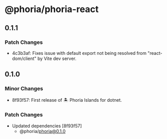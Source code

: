 # @phoria/phoria-react

## 0.1.1

### Patch Changes

- 4c3b3af: Fixes issue with default export not being resolved from "react-dom/client" by Vite dev server.

## 0.1.0

### Minor Changes

- 8f93f57: First release of 🏝️ Phoria Islands for dotnet.

### Patch Changes

- Updated dependencies [8f93f57]
  - @phoria/phoria@0.1.0
